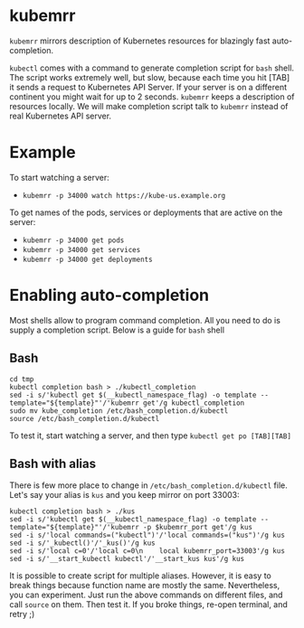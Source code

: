 # kubemrr

`kubemrr` mirrors description of Kubernetes resources for blazingly fast auto-completion.

`kubectl` comes with a command to generate completion script for `bash` shell. 
The script works extremely well, but slow, because each time you hit [TAB] it sends a request 
to Kubernetes API Server. If your server is on a different continent you might wait for up to 2 seconds.
`kubemrr` keeps a description of resources locally. We will make completion script talk to `kubemrr` 
instead of real Kubernetes API server.

# Example

To start watching a server:

- `kubemrr -p 34000 watch https://kube-us.example.org`

To get names of the pods, services or deployments that are active on the server:

- `kubemrr -p 34000 get pods`
- `kubemrr -p 34000 get services`
- `kubemrr -p 34000 get deployments`

# Enabling auto-completion

Most shells allow to program command completion. All you need to do is supply a completion script. 
Below is a guide for `bash` shell

## Bash

```
cd tmp
kubectl completion bash > ./kubectl_completion
sed -i s/'kubectl get $(__kubectl_namespace_flag) -o template --template="${template}"'/'kubemrr get'/g kubectl_completion
sudo mv kube_completion /etc/bash_completion.d/kubectl
source /etc/bash_completion.d/kubectl
```

To test it, start watching a server, and then type `kubectl get po [TAB][TAB]`

## Bash with alias

There is few more place to change in `/etc/bash_completion.d/kubectl` file. 
Let's say your alias is `kus` and you keep mirror on port 33003:

```
kubectl completion bash > ./kus
sed -i s/'kubectl get $(__kubectl_namespace_flag) -o template --template="${template}"'/'kubemrr -p $kubemrr_port get'/g kus
sed -i s/'local commands=("kubectl")'/'local commands=("kus")'/g kus
sed -i s/'_kubectl()'/'_kus()'/g kus
sed -i s/'local c=0'/'local c=0\n    local kubemrr_port=33003'/g kus
sed -i s/'__start_kubectl kubectl'/'__start_kus kus'/g kus
```

It is possible to create script for multiple aliases. However, it is easy to break things because 
function name are mostly the same. Nevertheless, you can experiment. Just run the above commands on 
different files, and call `source` on them. Then test it. If you broke things, re-open terminal, 
and retry ;)

